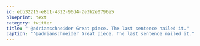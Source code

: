```yaml
---
id: ebb32215-e8b1-4322-96d4-2e3b2e0796e5
blueprint: text
category: twitter
title: "'@adrianschneider Great piece. The last sentence nailed it."
caption: "'@adrianschneider Great piece. The last sentence nailed it."
---
```

